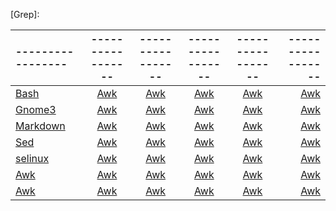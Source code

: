 

[Bash]: https://github.com/jonhespeto/guides/blob/main/cheat_sheet/cheat_sheet_bash.pdf
[Gnome3]: https://github.com/jonhespeto/guides/blob/main/cheat_sheet/cheat_sheet_gnome3_v2.pdf
[Markdown]: https://github.com/jonhespeto/guides/blob/main/cheat_sheet/cheat_sheet_markdown_opensource.com_.pdf
[Awk]: https://github.com/jonhespeto/guides/blob/main/cheat_sheet/cheat_sheet_gnuawk_v3.pdf
[Sed]: https://github.com/jonhespeto/guides/blob/main/cheat_sheet/cheat_sheet_sed-2021.7.26.pdf
[selinux]: https://github.com/jonhespeto/guides/blob/main/cheat_sheet/cheat_sheet_selinux_v2.pdf
[Grep]: 

|-----------------|-----------------|-----------------|-----------------|-----------------|-----------------|
|:----------------|:---------------:|:---------------:|:---------------:|:---------------:|----------------:|
| [Bash][Bash]      | [Awk][awk]      | [Awk][awk]      | [Awk][awk]      | [Awk][awk]      | [Awk][awk]      |
| [Gnome3][Gnome3]      | [Awk][awk]      | [Awk][awk]      | [Awk][awk]      | [Awk][awk]      | [Awk][awk]      |
| [Markdown][Markdown]      | [Awk][awk]      | [Awk][awk]      | [Awk][awk]      | [Awk][awk]      | [Awk][awk]      |
| [Sed][Sed]      | [Awk][awk]      | [Awk][awk]      | [Awk][awk]      | [Awk][awk]      | [Awk][awk]      |
| [selinux][selinux]      | [Awk][awk]      | [Awk][awk]      | [Awk][awk]      | [Awk][awk]      | [Awk][awk]      |
| [Awk][awk]      | [Awk][awk]      | [Awk][awk]      | [Awk][awk]      | [Awk][awk]      | [Awk][awk]      |
| [Awk][awk]      | [Awk][awk]      | [Awk][awk]      | [Awk][awk]      | [Awk][awk]      | [Awk][awk]      |